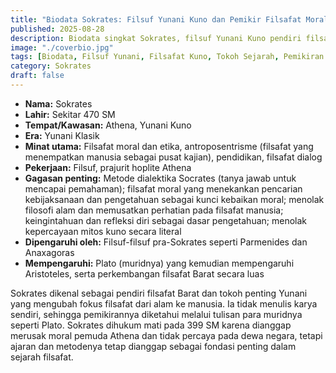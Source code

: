 ```yaml
---
title: "Biodata Sokrates: Filsuf Yunani Kuno dan Pemikir Filsafat Moral"
published: 2025-08-28
description: Biodata singkat Sokrates, filsuf Yunani Kuno pendiri filsafat Barat, berisi kehidupan, minat, gagasan penting, dan pengaruhnya terhadap sejarah filsafat.
image: "./coverbio.jpg"
tags: [Biodata, Filsuf Yunani, Filsafat Kuno, Tokoh Sejarah, Pemikiran Filsafat]
category: Sokrates
draft: false
---
```


- **Nama:** Sokrates
- **Lahir:** Sekitar 470 SM
- **Tempat/Kawasan:** Athena, Yunani Kuno
- **Era:** Yunani Klasik
- **Minat utama:** Filsafat moral dan etika, antroposentrisme (filsafat yang menempatkan manusia sebagai pusat kajian), pendidikan, filsafat dialog
- **Pekerjaan:** Filsuf, prajurit hoplite Athena
- **Gagasan penting:** Metode dialektika Socrates (tanya jawab untuk mencapai pemahaman); filsafat moral yang menekankan pencarian kebijaksanaan dan pengetahuan sebagai kunci kebaikan moral; menolak filosofi alam dan memusatkan perhatian pada filsafat manusia; keingintahuan dan refleksi diri sebagai dasar pengetahuan; menolak kepercayaan mitos kuno secara literal
- **Dipengaruhi oleh:** Filsuf-filsuf pra-Sokrates seperti Parmenides dan Anaxagoras
- **Mempengaruhi:** Plato (muridnya) yang kemudian mempengaruhi Aristoteles, serta perkembangan filsafat Barat secara luas

Sokrates dikenal sebagai pendiri filsafat Barat dan tokoh penting Yunani yang mengubah fokus filsafat dari alam ke manusia. Ia tidak menulis karya sendiri, sehingga pemikirannya diketahui melalui tulisan para muridnya seperti Plato. Sokrates dihukum mati pada 399 SM karena dianggap merusak moral pemuda Athena dan tidak percaya pada dewa negara, tetapi ajaran dan metodenya tetap dianggap sebagai fondasi penting dalam sejarah filsafat.
